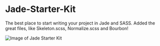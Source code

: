 # Jade-Starter-Kit
The best place to start writing your project in Jade and SASS.
Added the great files, like Skeleton.scss, Normalize.scss and Bourbon!

![Image of Jade Starter Kit](https://s31.postimg.org/3ovzkqjtn/jade_starter_kit_screenshot.png)
